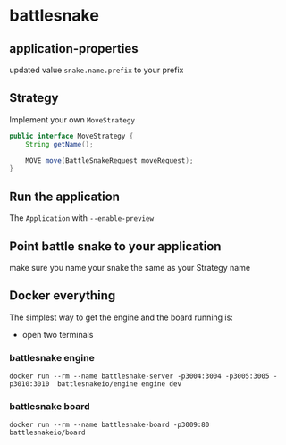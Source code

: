 # battlesnake

## application-properties

updated value `snake.name.prefix` to your prefix

## Strategy

Implement your own `MoveStrategy`

```java
public interface MoveStrategy {
    String getName();

    MOVE move(BattleSnakeRequest moveRequest);
}
```

## Run the application

The `Application` with `--enable-preview`

## Point battle snake to your application

make sure you name your snake the same as your Strategy name 

## Docker everything

The simplest way to get the engine and the board running is:

* open two terminals

### battlesnake engine
```
docker run --rm --name battlesnake-server -p3004:3004 -p3005:3005 -p3010:3010  battlesnakeio/engine engine dev
```
### battlesnake board

```
docker run --rm --name battlesnake-board -p3009:80  battlesnakeio/board
```


